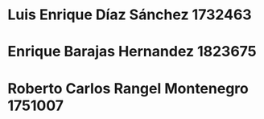 # Luis Enrique Díaz Sánchez 1732463
# Enrique Barajas Hernandez 1823675 
# Roberto Carlos Rangel Montenegro 1751007
